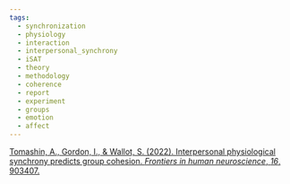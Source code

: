 ```yaml
---
tags:
  - synchronization
  - physiology
  - interaction
  - interpersonal_synchrony
  - iSAT
  - theory
  - methodology
  - coherence
  - report
  - experiment
  - groups
  - emotion
  - affect
---
```


[Tomashin, A., Gordon, I., & Wallot, S. (2022). Interpersonal physiological synchrony predicts group cohesion. _Frontiers in human neuroscience_, _16_, 903407.](https://www.frontiersin.org/journals/human-neuroscience/articles/10.3389/fnhum.2022.903407/full)